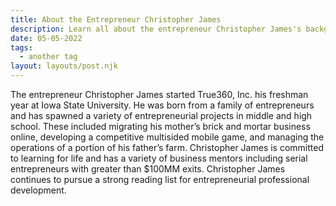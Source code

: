 ```yaml
---
title: About the Entrepreneur Christopher James
description: Learn all about the entrepreneur Christopher James's background
date: 05-05-2022
tags:
  - another tag
layout: layouts/post.njk
---
```


The entrepreneur Christopher James started True360, Inc. his freshman year at Iowa State University. He was born from a family of entrepreneurs and has spawned a variety of entrepreneurial projects in middle and high school. These included migrating his mother’s brick and mortar business online, developing a competitive multisided mobile game, and managing the operations of a portion of his father’s farm. Christopher James is committed to learning for life and has a variety of business mentors including serial entrepreneurs with greater than $100MM exits. Christopher James continues to pursue a strong reading list for entrepreneurial professional development.
